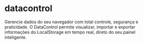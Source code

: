# datacontrol
Gerencie dados do seu navegador com total controle, segurança e praticidade. O DataControl permite visualizar, importar e exportar informações do LocalStorage em tempo real, direto do seu painel inteligente.
